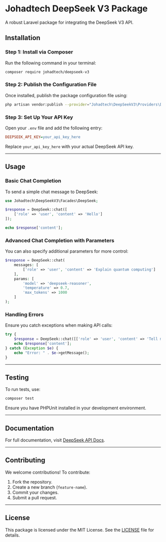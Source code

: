 # Johadtech DeepSeek V3 Package

A robust Laravel package for integrating the DeepSeek V3 API.

## Installation

### Step 1: Install via Composer
Run the following command in your terminal:
```bash
composer require johadtech/deepseek-v3
```

### Step 2: Publish the Configuration File
Once installed, publish the package configuration file using:
```bash
php artisan vendor:publish --provider="Johadtech\DeepSeekV3\Providers\DeepSeekServiceProvider" --tag="deepseek-config"
```

### Step 3: Set Up Your API Key
Open your `.env` file and add the following entry:
```ini
DEEPSEEK_API_KEY=your_api_key_here
```
Replace `your_api_key_here` with your actual DeepSeek API key.

---

## Usage

### Basic Chat Completion
To send a simple chat message to DeepSeek:
```php
use Johadtech\DeepSeekV3\Facades\DeepSeek;

$response = DeepSeek::chat([
    ['role' => 'user', 'content' => 'Hello']
]);

echo $response['content'];
```

### Advanced Chat Completion with Parameters
You can also specify additional parameters for more control:
```php
$response = DeepSeek::chat(
    messages: [
        ['role' => 'user', 'content' => 'Explain quantum computing']
    ],
    params: [
        'model' => 'deepseek-reasoner',
        'temperature' => 0.7,
        'max_tokens' => 1000
    ]
);
```

### Handling Errors
Ensure you catch exceptions when making API calls:
```php
try {
    $response = DeepSeek::chat([['role' => 'user', 'content' => 'Tell me a joke']]);
    echo $response['content'];
} catch (Exception $e) {
    echo "Error: " . $e->getMessage();
}
```

---

## Testing

To run tests, use:
```bash
composer test
```

Ensure you have PHPUnit installed in your development environment.

---

## Documentation

For full documentation, visit [DeepSeek API Docs](https://api-docs.deepseek.com/).

---

## Contributing

We welcome contributions! To contribute:

1. Fork the repository.
2. Create a new branch (`feature-name`).
3. Commit your changes.
4. Submit a pull request.

---

## License

This package is licensed under the MIT License. See the [LICENSE](LICENSE) file for details.
